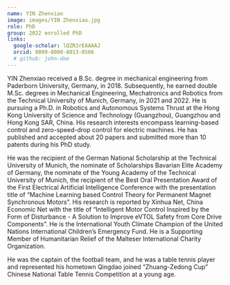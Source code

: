 ```yaml
---
name: YIN Zhenxiao
image: images/YIN Zhenxiao.jpg
role: PhD
group: 2022 enrolled PhD
links:
  google-scholar: lQZR3rEAAAAJ
  orcid: 0009-0000-8013-0566
  # github: john-doe
---
```


YIN Zhenxiao received a B.Sc. degree in mechanical engineering from Paderborn University, Germany, in 2018. Subsequently, he earned double M.Sc. degrees in Mechanical Engineering, Mechatronics and Robotics from the Technical University of Munich, Germany, in 2021 and 2022. He is pursuing a Ph.D. in Robotics and Autonomous Systems Thrust at the Hong Kong University of Science and Technology (Guangzhou), Guangzhou and Hong Kong SAR, China. His research interests encompass learning-based control and zero-speed-drop control for electric machines. He has published and accepted about 20 papers and submitted more than 10 patents during his PhD study.

He was the recipient of the German National Scholarship at the Technical University of Munich, the nominate of Scholarships Bavarian Elite Academy of Germany, the nominate of the Young Academy of the Technical University of Munich, the recipient of the Best Oral Presentation Award of the First Electrical Artificial Intelligence Conference with the presentation title of “Machine Learning based Control Theory for Permanent Magnet Synchronous Motors”. His research is reported by Xinhua Net, China Economic Net with the title of “Intelligent Motor Control Inspired by the Form of Disturbance - A Solution to Improve eVTOL Safety from Core Drive Components”. He is the International Youth Climate Champion of the United Nations International Children’s Emergency Fund. He is a Supporting Member of Humanitarian Relief of the Malteser International Charity Organization. 

He was the captain of the football team, and he was a table tennis player and represented his hometown Qingdao joined “Zhuang-Zedong Cup” Chinese National Table Tennis Competition at a young age.
